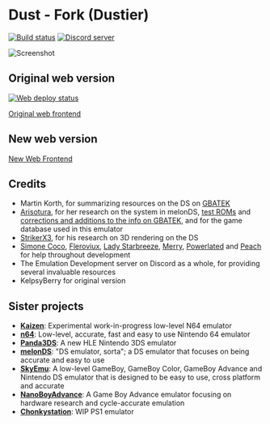 # Dust - Fork (Dustier)

[![Build status](https://github.com/kelpsyberry/dust/actions/workflows/clippy.yml/badge.svg?branch=main&event=push)](https://github.com/kelpsyberry/dust/actions/workflows/clippy.yml?query=branch%3Amain+event%3Apush)
[![Discord server](https://dcbadge.vercel.app/api/server/MRDEvx8rKy?style=flat&theme=default-inverted)](https://discord.gg/MRDEvx8rKy)

![Screenshot](screenshot.png)

## Original web version

[![Web deploy status](https://github.com/kelpsyberry/dust/actions/workflows/deploy-web.yml/badge.svg?branch=main&event=push)](https://github.com/kelpsyberry/dust/actions/workflows/deploy-web.yml?query=branch%3Amain+event%3Apush)

[Original web frontend](https://dust-ds.netlify.app)

## New web version

[New Web Frontend](https://main-bvxea6i-6sm4rdspwtft4.us-3.platformsh.site/)

## Credits
- Martin Korth, for summarizing resources on the DS on [GBATEK](https://problemkaputt.de/gbatek.htm)
- [Arisotura](https://github.com/Arisotura), for her research on the system in melonDS, [test ROMs](https://github.com/Arisotura/arm7wrestler) and [corrections and additions to the info on GBATEK](https://melonds.kuribo64.net/board/thread.php?id=13), and for the game database used in this emulator
- [StrikerX3](https://github.com/StrikerX3), for his research on 3D rendering on the DS
- [Simone Coco](https://github.com/CocoSimone), [Fleroviux](https://github.com/fleroviux), [Lady Starbreeze](https://github.com/LadyStarbreeze), [Merry](https://github.com/merryhime), [Powerlated](https://github.com/Powerlated) and [Peach](https://github.com/wheremyfoodat) for help throughout development
- The Emulation Development server on Discord as a whole, for providing several invaluable resources
- KelpsyBerry for original version

## Sister projects
- [**Kaizen**](https://github.com/SimoneN64/Kaizen): Experimental work-in-progress low-level N64 emulator
- [**n64**](https://github.com/Dillonb/n64): Low-level, accurate, fast and easy to use Nintendo 64 emulator
- [**Panda3DS**](https://github.com/wheremyfoodat/Panda3DS): A new HLE Nintendo 3DS emulator
- [**melonDS**](https://github.com/melonDS-emu/melonDS): "DS emulator, sorta"; a DS emulator that focuses on being accurate and easy to use
- [**SkyEmu**](https://github.com/skylersaleh/SkyEmu): A low-level GameBoy, GameBoy Color, GameBoy Advance and Nintendo DS emulator that is designed to be easy to use, cross platform and accurate
- [**NanoBoyAdvance**](https://github.com/nba-emu/NanoBoyAdvance): A Game Boy Advance emulator focusing on hardware research and cycle-accurate emulation
- [**Chonkystation**](https://github.com/liuk7071/ChonkyStation): WIP PS1 emulator
